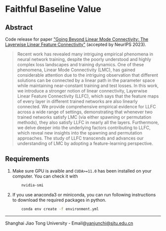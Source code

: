 # Faithful Baseline Value

## Abstract

Code release for paper ["Going Beyond Linear Mode Connectivity: The Layerwise Linear Feature Connectivity"](https://arxiv.org/abs/2307.08286) (accepted by NeurIPS 2023). 

> Recent work has revealed many intriguing empirical phenomena in neural network training, despite the poorly understood and highly complex loss landscapes and training dynamics. One of these phenomena, Linear Mode Connectivity (LMC), has gained considerable attention due to the intriguing observation that different solutions can be connected by a linear path in the parameter space while maintaining near-constant training and test losses. In this work, we introduce a stronger notion of linear connectivity, Layerwise Linear Feature Connectivity (LLFC), which says that the feature maps of every layer in different trained networks are also linearly connected. We provide comprehensive empirical evidence for LLFC across a wide range of settings, demonstrating that whenever two trained networks satisfy LMC (via either spawning or permutation methods), they also satisfy LLFC in nearly all the layers. Furthermore, we delve deeper into the underlying factors contributing to LLFC, which reveal new insights into the spawning and permutation approaches. The study of LLFC transcends and advances our understanding of LMC by adopting a feature-learning perspective.

## Requirements

1. Make sure GPU is avaible and `CUDA>=11.0` has been installed on your computer. You can check it with
    ```bash
        nvidia-smi
    ```
2. If you use anaconda3 or miniconda, you can run following instructions to download the required packages in python.
    ```bash
        conda env create -f environment.yml
    ```

---------------------------------------------------------------------------------
Shanghai Jiao Tong University - Email@[yanjunchi@sjtu.edu.cn](yanjunchi@sjtu.edu.cn)